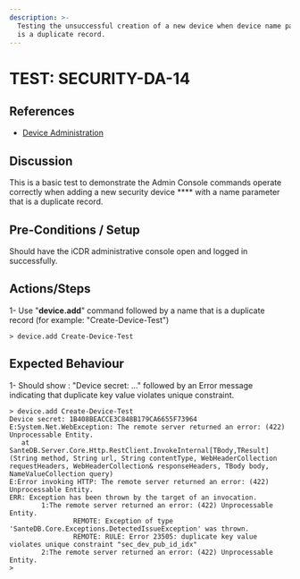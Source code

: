 ```yaml
---
description: >-
  Testing the unsuccessful creation of a new device when device name parameter
  is a duplicate record.
---
```


# TEST: SECURITY-DA-14

## References

* [Device Administration](../../../../../../operations/system-administration/host-administration/santedb-icdr-admin-console/untitled.md)

## Discussion

This is a basic test to demonstrate the Admin Console commands operate correctly when adding a new security device **** with a name parameter that is a duplicate record.

## Pre-Conditions / Setup

Should have the iCDR administrative console open and logged in successfully.

## Actions/Steps

1- Use "**device.add**" command followed by a name that is a duplicate record (for example: "Create-Device-Test")

```
> device.add Create-Device-Test
```

## Expected Behaviour

1- Should show : "Device secret: ..." followed by an Error message indicating that duplicate key value violates unique constraint.

```
> device.add Create-Device-Test
Device secret: 1B408BEACCE3C848B179CA6655F73964
E:System.Net.WebException: The remote server returned an error: (422) Unprocessable Entity.
   at SanteDB.Server.Core.Http.RestClient.InvokeInternal[TBody,TResult](String method, String url, String contentType, WebHeaderCollection requestHeaders, WebHeaderCollection& responseHeaders, TBody body, NameValueCollection query)
E:Error invoking HTTP: The remote server returned an error: (422) Unprocessable Entity.
ERR: Exception has been thrown by the target of an invocation.
        1:The remote server returned an error: (422) Unprocessable Entity.
                REMOTE: Exception of type 'SanteDB.Core.Exceptions.DetectedIssueException' was thrown.
                REMOTE: RULE: Error 23505: duplicate key value violates unique constraint "sec_dev_pub_id_idx"
        2:The remote server returned an error: (422) Unprocessable Entity.
>
```
